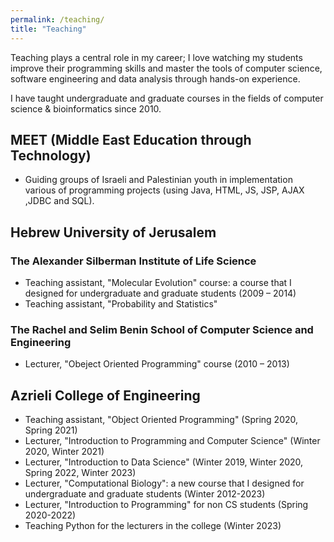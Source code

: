 ```yaml
---
permalink: /teaching/
title: "Teaching"
---
```


Teaching plays a central role in my career; I love watching my students improve their
programming skills and master the tools of computer science, software engineering and data analysis through hands-on
experience.

I have taught undergraduate and graduate courses in the fields of computer science & bioinformatics since 2010.

## MEET (Middle East Education through Technology)
   - Guiding groups of Israeli and Palestinian youth in implementation various of programming projects (using Java, HTML, JS, JSP, AJAX ,JDBC and SQL).

## Hebrew University of Jerusalem
   ### The Alexander Silberman Institute of Life Science
   - Teaching assistant, "Molecular Evolution" course: a course that I designed for undergraduate and graduate students (2009 – 2014)
   - Teaching assistant, "Probability and Statistics" 
   ### The Rachel and Selim Benin School of Computer Science and Engineering 
   - Lecturer, "Obeject Oriented Programming" course (2010 – 2013)

## Azrieli College of Engineering
  - Teaching assistant, "Object Oriented Programming" (Spring 2020, Spring 2021)
  - Lecturer, "Introduction to Programming and Computer Science" (Winter 2020, Winter 2021)
  - Lecturer, "Introduction to Data Science" (Winter 2019, Winter 2020, Spring 2022, Winter 2023)
  - Lecturer, "Computational Biology": a new course that I designed for undergraduate and graduate students (Winter 2012-2023)
  - Lecturer, "Introduction to Programming" for non CS students (Spring 2020-2022)
  - Teaching Python for the lecturers in the college (Winter 2023)

